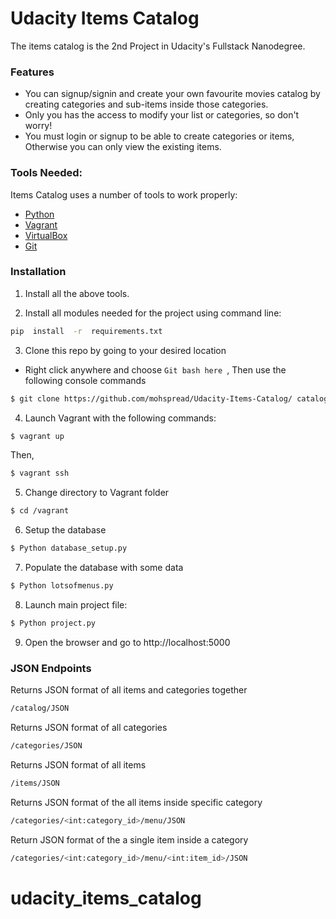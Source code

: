 # Udacity Items Catalog

The items catalog is the 2nd Project in Udacity's Fullstack Nanodegree.


### Features

  - You can signup/signin and create your own favourite movies catalog by creating categories and sub-items inside those categories. 
  - Only you has the access to modify your list or categories, so don't worry!
  - You must login or signup to be able to create categories or items, Otherwise you can only view the existing items.
  

### Tools Needed:

Items Catalog uses a number of tools to work properly:

* [Python](https://www.python.org/downloads/windows/)
* [Vagrant](https://www.vagrantup.com/)
* [VirtualBox](https://www.virtualbox.org/)
* [Git](https://git-scm.com/downloads)

### Installation

1. Install all the above tools.

2. Install all modules needed for the project using command line:

```sh
pip  install  -r  requirements.txt
```
3. Clone this repo by going to your desired location
* Right click anywhere and choose ```Git bash here ```, Then use the following console commands
```sh
$ git clone https://github.com/mohspread/Udacity-Items-Catalog/ catalog
```
4. Launch Vagrant with the following commands:
```sh
$ vagrant up
```
Then,
```sh
$ vagrant ssh
```
5. Change directory to Vagrant folder
```sh
$ cd /vagrant
```
6. Setup the database
```sh
$ Python database_setup.py
```
7. Populate the database with some data
```sh
$ Python lotsofmenus.py
```
8. Launch main project file:
```sh
$ Python project.py
```
9. Open the browser and go to http://localhost:5000

### JSON  Endpoints

Returns JSON format of all items and categories together
```sh
/catalog/JSON
```

Returns JSON format of all categories
```sh
/categories/JSON
```

Returns JSON format of all items
```sh
/items/JSON
```

Returns JSON format of the all items inside specific category
```sh
/categories/<int:category_id>/menu/JSON
```

Return JSON format of the a single item inside a category
```sh
/categories/<int:category_id>/menu/<int:item_id>/JSON
```

# udacity_items_catalog
